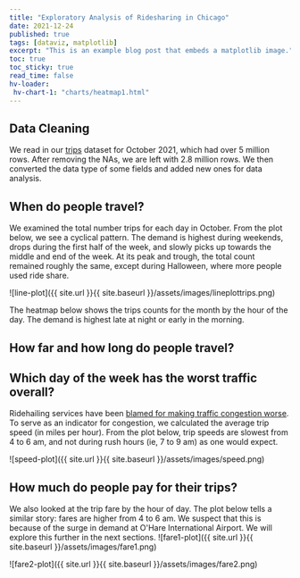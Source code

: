 ```yaml
---
title: "Exploratory Analysis of Ridesharing in Chicago"
date: 2021-12-24
published: true
tags: [dataviz, matplotlib]
excerpt: "This is an example blog post that embeds a matplotlib image."
toc: true
toc_sticky: true
read_time: false
hv-loader:
 hv-chart-1: "charts/heatmap1.html"
---
```



## Data Cleaning

We read in our [trips] dataset for October 2021, which had over 5 million rows. After removing the NAs, we are left with 2.8 million rows. We then converted the data type of some fields and added new ones for data analysis. 

[trips]: https://data.cityofchicago.org/Transportation/Transportation-Network-Providers-Trips/m6dm-c72p

## When do people travel?

We examined the total number trips for each day in October. From the plot below, we see a cyclical pattern. The demand is highest during weekends, drops during the first half of the week, and slowly picks up towards the middle and end of the week. At its peak and trough, the total count remained roughly the same, except during Halloween, where more people used ride share. 


![line-plot]({{ site.url }}{{ site.baseurl }}/assets/images/lineplottrips.png)

The heatmap below shows the trips counts for the month by the hour of the day. The demand is highest late at night or early in the morning. 
<div id="hv-chart-1"></div>

## How far and how long do people travel?

## Which day of the week has the worst traffic overall?
Ridehailing services have been [blamed for making traffic congestion worse]. To serve as an indicator for congestion, we calculated the average trip speed (in miles per hour). From the plot below, trip speeds are slowest from 4 to 6 am, and not during rush hours (ie, 7 to 9 am) as one would expect. 

![speed-plot]({{ site.url }}{{ site.baseurl }}/assets/images/speed.png)

[blamed for making traffic congestion worse]: https://www.cmap.illinois.gov/documents/10180/844024/03.16_18_Whats+making+traffic+worse+in+Chicago+Signs+point+to+Uber+Lyft_CRAINS.pdf/143a4c91-bbae-04b3-2359-d03118159b7e

## How much do people pay for their trips?
We also looked at the trip fare by the hour of day. The plot below tells a similar story: fares are higher from 4 to 6 am. We suspect that this is because of the surge in demand at O'Hare International Airport. We will explore this further in the next sections.
![fare1-plot]({{ site.url }}{{ site.baseurl }}/assets/images/fare1.png)

![fare2-plot]({{ site.url }}{{ site.baseurl }}/assets/images/fare2.png)

